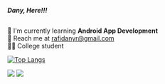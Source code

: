 

***Dany, Here!!!***



##
:seedling: I'm currently learning **Android App Development** \
:email: Reach me at rafidanyr@gmail.com \
:student: College student


[![Top Langs](https://github-readme-stats.vercel.app/api/top-langs/?username=RadRasyad&layout=compact)](https://github.com/RadRasyad)

[![](https://img.shields.io/badge/LinkedIn-blue?logo=linkedin&logoColor=white&style=for-the-badge)](https://www.linkedin.com/in/rafi-dany-rasyad/)
[![](https://img.shields.io/badge/Telegram-blue?logo=telegram&logoColor=white&style=for-the-badge)](https://t.me/RadRasyad)
